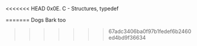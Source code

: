 <<<<<<< HEAD
0x0E. C - Structures, typedef

=======
Dogs Bark too
>>>>>>> 67adc3406ba0f97b1fedef6b2460ed4bd9f36634
